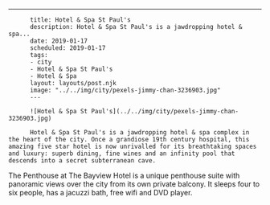 ---
          title: Hotel & Spa St Paul's
          description: Hotel & Spa St Paul's is a jawdropping hotel & spa...
          date: 2019-01-17
          scheduled: 2019-01-17
          tags:
          - city
          - Hotel & Spa St Paul's
          - Hotel & Spa
          layout: layouts/post.njk
          image: "../../img/city/pexels-jimmy-chan-3236903.jpg"
          ---
          
          ![Hotel & Spa St Paul's](../../img/city/pexels-jimmy-chan-3236903.jpg)
          
          Hotel & Spa St Paul's is a jawdropping hotel & spa complex in the heart of the city. Once a grandiose 19th century hospital, this amazing five star hotel is now unrivalled for its breathtaking spaces and luxury: superb dining, fine wines and an infinity pool that descends into a secret subterranean cave.

The Penthouse at The Bayview Hotel is a unique penthouse suite with panoramic views over the city from its own private balcony. It sleeps four to six people, has a jacuzzi bath, free wifi and DVD player.